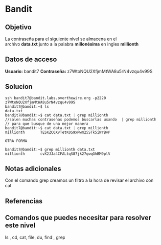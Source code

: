 # Bandit
## Objetivo
La contraseña para el siguiente nivel se almacena en el archivo **data.txt** junto a la palabra **millonésima** en ingles **millionth**

## Datos de acceso
**Usuario:** bandit7
**Contraseña:** z7WtoNQU2XfjmMtWA8u5rN4vzqu4v99S

## Solucion
``` shell
ssh bandit7@bandit.labs.overthewire.org -p2220
z7WtoNQU2XfjmMtWA8u5rN4vzqu4v99S
bandit7@bandit:~$ ls
data.txt
bandit7@bandit:~$ cat data.txt | grep millionth
//salen muchas contraseñas podemos buscarlas usando  | grep millionth
// para que busque de una mejor manera
bandit7@bandit:~$ cat data.txt | grep millionth
millionth       TESKZC0XvTetK0S9xNwm25STk5iWrBvP

OTRA FORMA

bandit7@bandit:~$ grep millionth data.txt
millionth       cvX2JJa4CFALtqS87jk27qwqGhBM9plV
```
## Notas adicionales
Con el comando grep creamos un filtro a la hora de revisar el archivo con cat

## Referencias

## Comandos que puedes necesitar para resolver este nivel
ls , cd, cat, file, du, find , grep